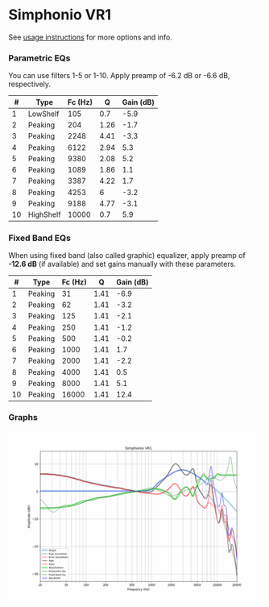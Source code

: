 # Simphonio VR1
See [usage instructions](https://github.com/jaakkopasanen/AutoEq#usage) for more options and info.

### Parametric EQs
You can use filters 1-5 or 1-10. Apply preamp of -6.2 dB or -6.6 dB, respectively.

|   # | Type      |   Fc (Hz) |    Q |   Gain (dB) |
|-----|-----------|-----------|------|-------------|
|   1 | LowShelf  |       105 | 0.7  |        -5.9 |
|   2 | Peaking   |       204 | 1.26 |        -1.7 |
|   3 | Peaking   |      2248 | 4.41 |        -3.3 |
|   4 | Peaking   |      6122 | 2.94 |         5.3 |
|   5 | Peaking   |      9380 | 2.08 |         5.2 |
|   6 | Peaking   |      1089 | 1.86 |         1.1 |
|   7 | Peaking   |      3387 | 4.22 |         1.7 |
|   8 | Peaking   |      4253 | 6    |        -3.2 |
|   9 | Peaking   |      9188 | 4.77 |        -3.1 |
|  10 | HighShelf |     10000 | 0.7  |         5.9 |

### Fixed Band EQs
When using fixed band (also called graphic) equalizer, apply preamp of **-12.6 dB** (if available) and set gains manually with these parameters.

|   # | Type    |   Fc (Hz) |    Q |   Gain (dB) |
|-----|---------|-----------|------|-------------|
|   1 | Peaking |        31 | 1.41 |        -6.9 |
|   2 | Peaking |        62 | 1.41 |        -3.2 |
|   3 | Peaking |       125 | 1.41 |        -2.1 |
|   4 | Peaking |       250 | 1.41 |        -1.2 |
|   5 | Peaking |       500 | 1.41 |        -0.2 |
|   6 | Peaking |      1000 | 1.41 |         1.7 |
|   7 | Peaking |      2000 | 1.41 |        -2.2 |
|   8 | Peaking |      4000 | 1.41 |         0.5 |
|   9 | Peaking |      8000 | 1.41 |         5.1 |
|  10 | Peaking |     16000 | 1.41 |        12.4 |

### Graphs
![](./Simphonio%20VR1.png)
